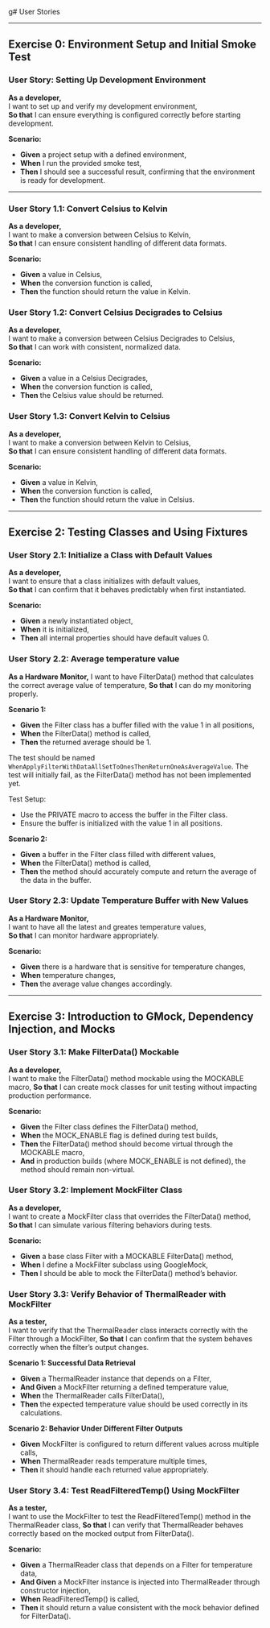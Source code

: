g# User Stories

---

## **Exercise 0: Environment Setup and Initial Smoke Test**

### **User Story: Setting Up Development Environment**

**As a developer,**  
I want to set up and verify my development environment,  
**So that** I can ensure everything is configured correctly before starting development.

**Scenario:**

- **Given** a project setup with a defined environment,
- **When** I run the provided smoke test,
- **Then** I should see a successful result, confirming that the environment is ready for development.

---

### **User Story 1.1: Convert Celsius to Kelvin**

**As a developer,**  
I want to make a conversion between Celsius to Kelvin,  
**So that** I can ensure consistent handling of different data formats.

**Scenario:**

- **Given** a value in Celsius,  
- **When** the conversion function is called,  
- **Then** the function should return the value in Kelvin.

### **User Story 1.2: Convert Celsius Decigrades to Celsius**

**As a developer,**  
I want to make a conversion between Celsius Decigrades to Celsius,  
**So that** I can work with consistent, normalized data.

**Scenario:**

- **Given** a value in a Celsius Decigrades,  
- **When** the conversion function is called,  
- **Then** the Celsius value should be returned.

### **User Story 1.3: Convert Kelvin to Celsius**

**As a developer,**  
I want to make a conversion between Kelvin to Celsius,  
**So that** I can ensure consistent handling of different data formats.

**Scenario:**

- **Given** a value in Kelvin,  
- **When** the conversion function is called,  
- **Then** the function should return the value in Celsius.

---

## **Exercise 2: Testing Classes and Using Fixtures**

### **User Story 2.1: Initialize a Class with Default Values**

**As a developer,**  
I want to ensure that a class initializes with default values,  
**So that** I can confirm that it behaves predictably when first instantiated.

**Scenario:**

- **Given** a newly instantiated object,  
- **When** it is initialized,  
- **Then** all internal properties should have default values 0.

### User Story 2.2: Average temperature value 

**As a Hardware Monitor,**
I want to have FilterData() method that calculates the correct average value of temperature,
**So that** I can do my monitoring properly.

**Scenario 1:**
- **Given** the Filter class has a buffer filled with the value 1 in all positions,
- **When** the FilterData() method is called,
- **Then** the returned average should be 1.

The test should be named `WhenApplyFilterWithDataAllSetToOnesThenReturnOneAsAverageValue`.
The test will initially fail, as the FilterData() method has not been implemented yet.

Test Setup:
- Use the PRIVATE macro to access the buffer in the Filter class.
- Ensure the buffer is initialized with the value 1 in all positions.


**Scenario 2:**
- **Given** a buffer in the Filter class filled with different values,
- **When** the FilterData() method is called,
- **Then** the method should accurately compute and return the average of the data in the buffer.


### **User Story 2.3: Update Temperature Buffer with New Values**

**As a Hardware Monitor,**  
I want to have all the latest and greates temperature values,  
**So that** I can monitor hardware appropriately.

**Scenario:**

- **Given** there is a hardware that is sensitive for temperature changes,  
- **When** temperature changes,  
- **Then** the average value changes accordingly.

---

## **Exercise 3: Introduction to GMock, Dependency Injection, and Mocks**

### **User Story 3.1: Make FilterData() Mockable**

**As a developer,**  
I want to make the FilterData() method mockable using the MOCKABLE macro,
**So that** I can create mock classes for unit testing without impacting production performance.

**Scenario:**

- **Given** the Filter class defines the FilterData() method,  
- **When** the MOCK_ENABLE flag is defined during test builds,  
- **Then** the FilterData() method should become virtual through the MOCKABLE macro,
- **And** in production builds (where MOCK_ENABLE is not defined), the method should remain non-virtual.

### **User Story 3.2: Implement MockFilter Class**

**As a developer,**  
I want to create a MockFilter class that overrides the FilterData() method,
**So that** I can simulate various filtering behaviors during tests.

**Scenario:**

- **Given** a base class Filter with a MOCKABLE FilterData() method, 
- **When** I define a MockFilter subclass using GoogleMock,
- **Then** I should be able to mock the FilterData() method’s behavior.

### **User Story 3.3: Verify Behavior of ThermalReader with MockFilter**

**As a tester,**  
I want to verify that the ThermalReader class interacts correctly with the Filter through a MockFilter,
**So that** I can confirm that the system behaves correctly when the filter’s output changes.

**Scenario 1: Successful Data Retrieval**

- **Given** a ThermalReader instance that depends on a Filter,
- **And Given** a MockFilter returning a defined temperature value,
- **When** the ThermalReader calls FilterData(),
- **Then** the expected temperature value should be used correctly in its calculations.

**Scenario 2: Behavior Under Different Filter Outputs**

- **Given** MockFilter is configured to return different values across multiple calls,
- **When** ThermalReader reads temperature multiple times,
- **Then** it should handle each returned value appropriately.

### **User Story 3.4: Test ReadFilteredTemp() Using MockFilter**

**As a tester,**  
I want to use the MockFilter to test the ReadFilteredTemp() method in the ThermalReader class,
**So that** I can verify that ThermalReader behaves correctly based on the mocked output from FilterData().

**Scenario:**

- **Given** a ThermalReader class that depends on a Filter for temperature data,
- **And Given** a MockFilter instance is injected into ThermalReader through constructor injection,
- **When** ReadFilteredTemp() is called,
- **Then** it should return a value consistent with the mock behavior defined for FilterData().